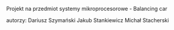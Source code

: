 Projekt na przedmiot systemy mikroprocesorowe - Balancing car

autorzy:
Dariusz Szymański
Jakub Stankiewicz 
Michał Stacherski
